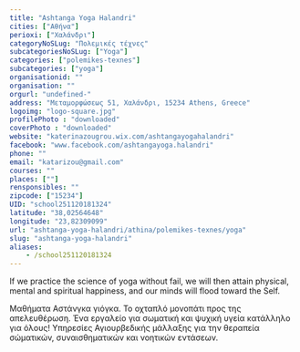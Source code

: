 ```yaml
---
title: "Ashtanga Yoga Halandri"
cities: ["Αθήνα"]
perioxi: ["Χαλάνδρι"]
categoryNoSLug: "Πολεμικές τέχνες"
subcategoriesNoSLug: ["Yoga"]
categories: ["polemikes-texnes"]
subcategories: ["yoga"]
organisationid: ""
organisation: ""
orgurl: "undefined-"
address: "Μεταμορφώσεως 51, Χαλάνδρι, 15234 Athens, Greece"
logoimg: "logo-square.jpg"
profilePhoto : "downloaded"
coverPhoto : "downloaded"
website: "katerinazougrou.wix.com/ashtangayogahalandri"
facebook: "www.facebook.com/ashtangayoga.halandri"
phone: ""
email: "katarizou@gmail.com"
courses: ""
places: [""]
rensponsibles: ""
zipcode: ["15234"]
UID: "school251120181324"
latitude: "38,02564648"
longitude: "23,82309099"
url: "ashtanga-yoga-halandri/athina/polemikes-texnes/yoga"
slug: "ashtanga-yoga-halandri"
aliases:
    - /school251120181324
---
```



If we practice the science of yoga without fail, we will then attain physical, mental and spiritual happiness, and our minds will flood toward the Self.

Μαθήματα Αστάνγκα γιόγκα. Το οχταπλό μονοπάτι προς της απελευθέρωση. Ένα εργαλείο για σωματική και ψυχική υγεία κατάλληλο για όλους! Υπηρεσίες Αγιουρβεδικής μάλλαξης για την θεραπεία σώματικών, συναισθηματικών και νοητικών εντάσεων.